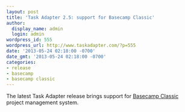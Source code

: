```yaml
---
layout: post
title: 'Task Adapter 2.5: support for Basecamp Classic'
author:
  display_name: admin
  login: admin
wordpress_id: 555
wordpress_url: http://www.taskadapter.com/?p=555
date: '2013-05-24 02:18:00 -0700'
date_gmt: '2013-05-24 02:18:00 -0700'
categories:
- release
- basecamp
- basecamp classic
---
```

<p>The latest Task Adapter release brings support for <a href="http://basecamp.com/classic">Basecamp Classic</a> project management system.</p>
